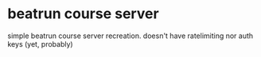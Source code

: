 # beatrun course server
 simple beatrun course server recreation. doesn't have ratelimiting nor auth keys (yet, probably)
